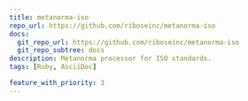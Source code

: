 ```yaml
---
title: metanorma-iso
repo_url: https://github.com/riboseinc/metanorma-iso
docs:
  git_repo_url: https://github.com/riboseinc/metanorma-iso
  git_repo_subtree: docs
description: Metanorma processor for ISO standards.
tags: [Ruby, AsciiDoc]

feature_with_priority: 3
---
```

